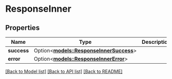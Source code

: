 # ResponseInner

## Properties

Name | Type | Description | Notes
------------ | ------------- | ------------- | -------------
**success** | Option<[**models::ResponseInnerSuccess**](response_inner_success.md)> |  | [optional]
**error** | Option<[**models::ResponseInnerError**](response_inner_error.md)> |  | [optional]

[[Back to Model list]](../README.md#documentation-for-models) [[Back to API list]](../README.md#documentation-for-api-endpoints) [[Back to README]](../README.md)



